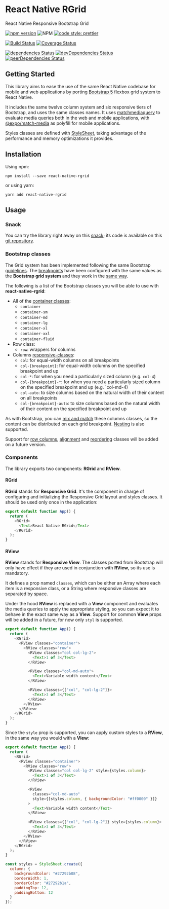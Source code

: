# React Native RGrid

React Native Responsive Bootstrap Grid

[![npm version](https://img.shields.io/npm/v/react-native-rgrid.svg)](https://www.npmjs.org/package/react-native-rgrid)
![NPM](https://img.shields.io/npm/l/react-native-rgrid)
[![code style: prettier](https://img.shields.io/badge/code_style-prettier-ff69b4.svg)](https://github.com/prettier/prettier)

[![Build Status](https://travis-ci.com/t-medina/react-native-rgrid.svg?branch=develop)](https://travis-ci.com/t-medina/react-native-rgrid?branch=develop)
[![Coverage Status](https://coveralls.io/repos/github/t-medina/react-native-rgrid/badge.svg?branch=develop)](https://coveralls.io/github/t-medina/react-native-rgrid?branch=develop)

[![dependencies Status](https://status.david-dm.org/gh/t-medina/react-native-rgrid.svg)](https://david-dm.org/t-medina/react-native-rgrid)
[![devDependencies Status](https://status.david-dm.org/gh/t-medina/react-native-rgrid.svg?type=dev)](https://david-dm.org/t-medina/react-native-rgrid?type=dev)
[![peerDependencies Status](https://status.david-dm.org/gh/t-medina/react-native-rgrid.svg?type=peer)](https://david-dm.org/t-medina/react-native-rgrid?type=peer)

## Getting Started

This library aims to ease the use of the same React Native codebase for mobile and web applications by porting [Bootstrap 5](https://getbootstrap.com/docs/5.0/layout/grid/) flexbox grid system to React Native.

It includes the same twelve column system and six responsive tiers of Bootstrap, and uses the same classes names. It uses [matchmediaquery](https://github.com/ncochard/matchmediaquery) to evaluate media queries both in the web and mobile applications, with [@expo/match-media](https://github.com/expo/match-media) as polyfill for mobile applications.

Styles classes are defined with [StyleSheet](https://reactnative.dev/docs/stylesheet), taking advantage of the performance and memory optimizations it provides.

## Installation

Using npm:

```shell
npm install --save react-native-rgrid
```

or using yarn:

```shell
yarn add react-native-rgrid
```

## Usage

### Snack

You can try the library right away on this [snack](https://snack.expo.io/@t-medina/react-native-rgrid-sample); its code is available on this [git repository](https://github.com/t-medina/react-native-rgrid-sample).

### Bootstrap classes

The Grid system has been implemented following the same Bootstrap [guidelines](https://getbootstrap.com/docs/5.0/layout/grid/). The [breakpoints](https://getbootstrap.com/docs/5.0/layout/breakpoints/) have been configured with the same values as the **Bootstrap grid system** and they work in the [same way](https://getbootstrap.com/docs/5.0/layout/grid/#how-it-works).

The following is a list of the Bootstrap classes you will be able to use with **react-native-rgrid**:

- All of the [container classes](https://getbootstrap.com/docs/5.0/layout/containers/):
  - `container`
  - `container-sm`
  - `container-md`
  - `container-lg`
  - `container-xl`
  - `container-xxl`
  - `container-fluid`
- Row class:
  - `row`: wrappers for columns
- Columns [responsive-classes](https://getbootstrap.com/docs/5.0/layout/grid/#responsive-classes):
  - `col`: for equal-width columns on all breakpoints
  - `col-{breakpoint}`: for equal-width columns on the specified breakpoint and up
  - `col-*`: for when you need a particularly sized column (e.g. `col-4`)
  - `col-{breakpoint}-*`: for when you need a particularly sized column on the specified breakpoint and up (e.g. `col-md-4)
  - `col-auto`: to size columns based on the natural width of their content on all breakpoints
  - `col-{breakpoint}-auto`: to size columns based on the natural width of their content on the specified breakpoint and up

As with Bootstrap, you can [mix and match](https://getbootstrap.com/docs/5.0/layout/grid/#mix-and-match) these columns classes, so the content can be distributed on each grid breakpoint. [Nesting](https://getbootstrap.com/docs/5.0/layout/grid/#nesting) is also supported.

Support for [row columns](https://getbootstrap.com/docs/5.0/layout/grid/#row-columns), [alignment](https://getbootstrap.com/docs/5.0/layout/columns/#alignment) and [reordering](https://getbootstrap.com/docs/5.0/layout/columns/#reordering) classes will be added on a future version.

### Components

The library exports two components: **RGrid** and **RView**.

#### RGrid

**RGrid** stands for **Responsive Grid**. It's the component in charge of configuring and initializing the Responsive Grid layout and styles classes.
It should be used only once in the application:

```javascript
export default function App() {
  return (
    <RGrid>
      <Text>React Native RGrid</Text>
    </RGrid>
  );
}
```

#### RView

**RView** stands for **Responsive View**. The classes ported from Bootstrap will only have effect if they are used in conjunction with **RView**, so its use is mandatory.

It defines a prop named `classes`, which can be either an Array where each item is a responsive class, or a String where responsive classes are separated by space.

Under the hood **RView** is replaced with a **View** component and evaluates the media queries to apply the appropriate styling, so you can expect it to behave in the exact same way as a **View**. Support for common **View** props will be added in a future, for now only `styl` is supported.

```javascript
export default function App() {
  return (
    <RGrid>
      <RView classes="container">
        <RView classes="row">
          <RView classes="col col-lg-2">
            <Text>1 of 3</Text>
          </RView>

          <RView classes="col-md-auto">
            <Text>Variable width content</Text>
          </RView>

          <RView classes={["col", "col-lg-2"]}>
            <Text>3 of 3</Text>
          </RView>
        </RView>
      </RView>
    </RGrid>
  );
}
```

Since the `style` prop is supported, you can apply custom styles to a **RView**, in the same way you would with a **View**:

```javascript
export default function App() {
  return (
    <RGrid>
      <RView classes="container">
        <RView classes="row">
          <RView classes="col col-lg-2" style={styles.column}>
            <Text>1 of 3</Text>
          </RView>

          <RView
            classes="col-md-auto"
            style={[styles.column, { backgroundColor: "#ff0000" }]}
          >
            <Text>Variable width content</Text>
          </RView>

          <RView classes={["col", "col-lg-2"]} style={styles.column}>
            <Text>3 of 3</Text>
          </RView>
        </RView>
      </RView>
    </RGrid>
  );
}

const styles = StyleSheet.create({
  column: {
    backgroundColor: "#27292b08",
    borderWidth: 1,
    borderColor: "#27292b1a",
    paddingTop: 12,
    paddingBottom: 12
  }
});
```
